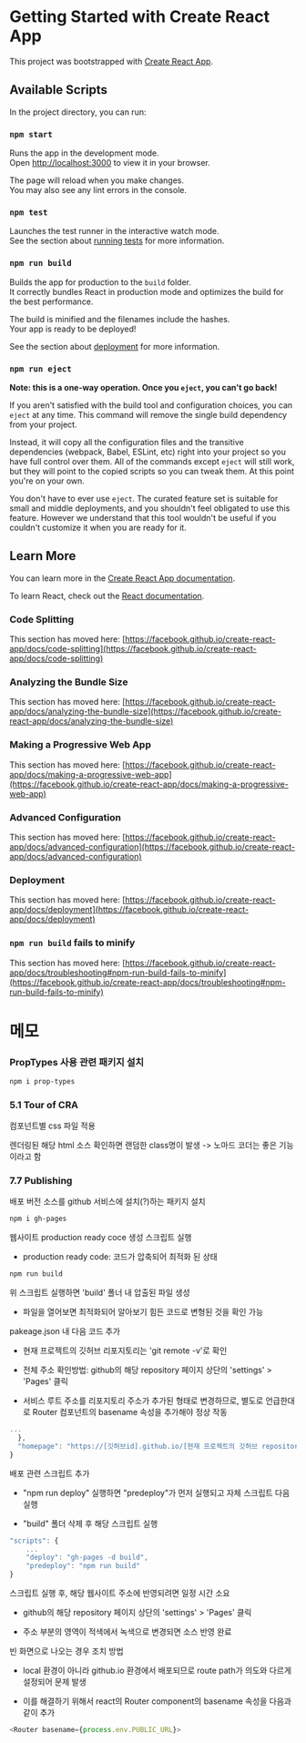 # Getting Started with Create React App

This project was bootstrapped with [Create React App](https://github.com/facebook/create-react-app).

## Available Scripts

In the project directory, you can run:

### `npm start`

Runs the app in the development mode.\
Open [http://localhost:3000](http://localhost:3000) to view it in your browser.

The page will reload when you make changes.\
You may also see any lint errors in the console.

### `npm test`

Launches the test runner in the interactive watch mode.\
See the section about [running tests](https://facebook.github.io/create-react-app/docs/running-tests) for more information.

### `npm run build`

Builds the app for production to the `build` folder.\
It correctly bundles React in production mode and optimizes the build for the best performance.

The build is minified and the filenames include the hashes.\
Your app is ready to be deployed!

See the section about [deployment](https://facebook.github.io/create-react-app/docs/deployment) for more information.

### `npm run eject`

**Note: this is a one-way operation. Once you `eject`, you can't go back!**

If you aren't satisfied with the build tool and configuration choices, you can `eject` at any time. This command will remove the single build dependency from your project.

Instead, it will copy all the configuration files and the transitive dependencies (webpack, Babel, ESLint, etc) right into your project so you have full control over them. All of the commands except `eject` will still work, but they will point to the copied scripts so you can tweak them. At this point you're on your own.

You don't have to ever use `eject`. The curated feature set is suitable for small and middle deployments, and you shouldn't feel obligated to use this feature. However we understand that this tool wouldn't be useful if you couldn't customize it when you are ready for it.

## Learn More

You can learn more in the [Create React App documentation](https://facebook.github.io/create-react-app/docs/getting-started).

To learn React, check out the [React documentation](https://reactjs.org/).

### Code Splitting

This section has moved here: [https://facebook.github.io/create-react-app/docs/code-splitting](https://facebook.github.io/create-react-app/docs/code-splitting)

### Analyzing the Bundle Size

This section has moved here: [https://facebook.github.io/create-react-app/docs/analyzing-the-bundle-size](https://facebook.github.io/create-react-app/docs/analyzing-the-bundle-size)

### Making a Progressive Web App

This section has moved here: [https://facebook.github.io/create-react-app/docs/making-a-progressive-web-app](https://facebook.github.io/create-react-app/docs/making-a-progressive-web-app)

### Advanced Configuration

This section has moved here: [https://facebook.github.io/create-react-app/docs/advanced-configuration](https://facebook.github.io/create-react-app/docs/advanced-configuration)

### Deployment

This section has moved here: [https://facebook.github.io/create-react-app/docs/deployment](https://facebook.github.io/create-react-app/docs/deployment)

### `npm run build` fails to minify

This section has moved here: [https://facebook.github.io/create-react-app/docs/troubleshooting#npm-run-build-fails-to-minify](https://facebook.github.io/create-react-app/docs/troubleshooting#npm-run-build-fails-to-minify)

# 메모

### PropTypes 사용 관련 패키지 설치

```bash
npm i prop-types
```

### 5.1 Tour of CRA

컴포넌트별 css 파일 적용

렌더링된 해당 html 소스 확인하면 랜덤한 class명이 발생 -> 노마드 코더는 좋은 기능이라고 함

### 7.7 Publishing

배포 버전 소스를 github 서비스에 설치(?)하는 패키지 설치

```bash
npm i gh-pages
```

웹사이트 production ready coce 생성 스크립트 실행

- production ready code: 코드가 압축되어 최적화 된 상태

```bash
npm run build
```

위 스크립트 실행하면 'build' 폴너 내 압출된 파일 생성

- 파일을 열어보면 최적화되어 알아보기 힘든 코드로 변형된 것을 확인 가능

pakeage.json 내 다음 코드 추가

- 현재 프로젝트의 깃허브 리포지토리는 'git remote -v'로 확인

- 전체 주소 확인방법: github의 해당 repository 페이지 상단의 'settings' > 'Pages' 클릭

- 서비스 루트 주소를 리포지토리 주소가 추가된 형태로 변경하므로, 별도로 언급한대로 Router 컴포넌트의 basename 속성을 추가해야 정상 작동

```javascript
...
  },
  "homepage": "https://[깃허브id].github.io/[현재 프로젝트의 깃허브 repository]"
}
```

배포 관련 스크립트 추가

- "npm run deploy" 실행하면 "predeploy"가 먼저 실행되고 자체 스크립트 다음 실행

- "build" 폴더 삭제 후 해당 스크립트 실행

```javascript
"scripts": {
    ...
    "deploy": "gh-pages -d build",
    "predeploy": "npm run build"
}
```

스크립트 실행 후, 해당 웹사이트 주소에 반영되려면 일정 시간 소요

- github의 해당 repository 페이지 상단의 'settings' > 'Pages' 클릭

- 주소 부분의 영역이 적색에서 녹색으로 변경되면 소스 반영 완료

빈 화면으로 나오는 경우 조치 방법

- local 환경이 아니라 github.io 환경에서 배포되므로 route path가 의도와 다르게 설정되어 문제 발생

- 이를 해결하기 위해서 react의 Router component의 basename 속성을 다음과 같이 추가

```javascript
<Router basename={process.env.PUBLIC_URL}>
```
